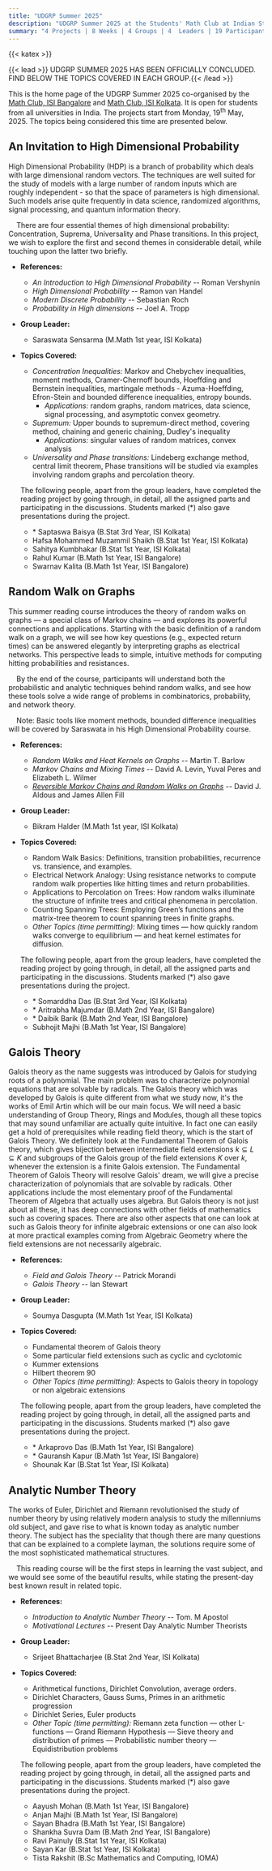 ```yaml
---
title: "UDGRP Summer 2025"
description: "UDGRP Summer 2025 at the Students' Math Club at Indian Statistical Institute, Bangalore."
summary: "4 Projects | 8 Weeks | 4 Groups | 4  Leaders | 19 Participants"
---
```


{{< katex >}}

{{< lead >}} UDGRP SUMMER 2025 HAS BEEN OFFICIALLY CONCLUDED. FIND BELOW THE TOPICS COVERED IN EACH GROUP.{{< /lead >}}

This is the home page of the UDGRP Summer 2025 co-organised by the [Math Club, ISI Bangalore](/) and [Math Club, ISI Kolkata](https://mathclubisik.github.io/). It is open for students from all universities in India. The projects start from Monday, 19<sup>th</sup> May, 2025. The topics being considered this time are presented below.

## An Invitation to High Dimensional Probability

High Dimensional Probability (HDP) is a branch of probability which deals with large dimensional random vectors. The techniques are well suited for the study of models with a large number of random inputs which are roughly independent - so that the space of parameters is high dimensional. Such models arise quite frequently in data science, randomized algorithms, signal processing, and quantum information theory.

&nbsp; &nbsp; There are four essential themes of high dimensional probability: Concentration, Suprema, Universality and Phase transitions. In this project, we wish to explore the first and second themes in considerable detail, while touching upon the latter two briefly.

- **References:**
  - _An Introduction to High Dimensional Probability_ -- Roman Vershynin
  - _High Dimensional Probability_ -- Ramon van Handel
  - _Modern Discrete Probability_ -- Sebastian Roch
  - _Probability in High dimensions_ -- Joel A. Tropp
- **Group Leader:**
  - Saraswata Sensarma (M.Math 1st year, ISI Kolkata)
- **Topics Covered:**

  - _Concentration Inequalities:_ Markov and Chebychev inequalities, moment methods, Cramer-Chernoff bounds, Hoeffding and Bernstein inequalities, martingale methods - Azuma-Hoeffding, Efron-Stein and bounded difference inequalities, entropy bounds.
    - _Applications:_ random graphs, random matrices, data science, signal processing, and asymptotic convex geometry.
  - _Supremum:_ Upper bounds to supremum-direct method, covering method, chaining and generic chaining, Dudley's inequality
    - _Applications:_ singular values of random matrices, convex analysis
  - _Universality and Phase transitions:_ Lindeberg exchange method, central limit theorem, Phase transitions will be studied via examples involving random graphs and percolation theory.

  The following people, apart from the group leaders, have completed the reading project by going through, in detail, all the assigned parts and participating in the discussions. Students marked (\*) also gave presentations during the project.

  - \* Saptaswa Baisya (B.Stat 3rd Year, ISI Kolkata)
  - Hafsa Mohammed Muzammil Shaikh (B.Stat 1st Year, ISI Kolkata)
  - Sahitya Kumbhakar (B.Stat 1st Year, ISI Kolkata)
  - Rahul Kumar (B.Math 1st Year, ISI Bangalore)
  - Swarnav Kalita (B.Math 1st Year, ISI Bangalore)

## Random Walk on Graphs

This summer reading course introduces the theory of random walks on graphs — a special class of Markov chains — and explores its powerful connections and applications. Starting with the basic definition of a random walk on a graph, we will see how key questions (e.g., expected return times) can be answered elegantly by interpreting graphs as electrical networks. This perspective leads to simple, intuitive methods for computing hitting probabilities and resistances.

&nbsp; &nbsp; By the end of the course, participants will understand both the probabilistic and analytic techniques behind random walks, and see how these tools solve a wide range of problems in combinatorics, probability, and network theory.

&nbsp; &nbsp; Note: Basic tools like moment methods, bounded difference inequalities will be covered by Saraswata in his High Dimensional Probability course.

- **References:**
  - _Random Walks and Heat Kernels on Graphs_ -- Martin T. Barlow
  - _Markov Chains and Mixing Times_ -- David A. Levin, Yuval Peres and Elizabeth L. Wilmer
  - [_Reversible Markov Chains and Random Walks on Graphs_](https://www.stat.berkeley.edu/~aldous/RWG/book.html) -- David J. Aldous and James Allen Fill
- **Group Leader:**
  - Bikram Halder (M.Math 1st year, ISI Kolkata)
- **Topics Covered:**

  - Random Walk Basics: Definitions, transition probabilities, recurrence vs. transience, and examples.
  - Electrical Network Analogy: Using resistance networks to compute random walk properties like hitting times and return probabilities.
  - Applications to Percolation on Trees: How random walks illuminate the structure of infinite trees and critical phenomena in percolation.
  - Counting Spanning Trees: Employing Green’s functions and the matrix-tree theorem to count spanning trees in finite graphs.
  - _Other Topics (time permitting)_: Mixing times — how quickly random walks converge to equilibrium — and heat kernel estimates for diffusion.

  The following people, apart from the group leaders, have completed the reading project by going through, in detail, all the assigned parts and participating in the discussions. Students marked (\*) also gave presentations during the project.

  - \* Somarddha Das (B.Stat 3rd Year, ISI Kolkata)
  - \* Aritrabha Majumdar (B.Math 2nd Year, ISI Bangalore)
  - \* Daibik Barik (B.Math 2nd Year, ISI Bangalore)
  - Subhojit Majhi (B.Math 1st Year, ISI Bangalore)

## Galois Theory

Galois theory as the name suggests was introduced by Galois for studying roots of a polynomial. The main problem was to characterize polynomial equations that are solvable by radicals. The Galois theory which was developed by Galois is quite different from what we study now, it's the works of Emil Artin which will be our main focus. We will need a basic understanding of Group Theory, Rings and Modules, though all these topics that may sound unfamiliar are actually quite intuitive. In fact one can easily get a hold of prerequisites while reading field theory, which is the start of Galois Theory. We definitely look at the Fundamental Theorem of Galois theory, which gives bijection between intermediate field extensions $k \subseteq L \subseteq K$ and subgroups of the Galois group of the field extensions $K$ over $k$, whenever the extension is a finite Galois extension. The Fundamental Theorem of Galois Theory will resolve Galois' dream, we will give a precise characterization of polynomials that are solvable by radicals. Other applications include the most elementary proof of the Fundamental Theorem of Algebra that actually uses algebra. But Galois theory is not just about all these, it has deep connections with other fields of mathematics such as covering spaces. There are also other aspects that one can look at such as Galois theory for infinite algebraic extensions or one can also look at more practical examples coming from Algebraic Geometry where the field extensions are not necessarily algebraic.

- **References:**
  - _Field and Galois Theory_ -- Patrick Morandi
  - _Galois Theory_ -- Ian Stewart
- **Group Leader:**
  - Soumya Dasgupta (M.Math 1st Year, ISI Kolkata)
- **Topics Covered:**

  - Fundamental theorem of Galois theory
  - Some particular field extensions such as cyclic and cyclotomic
  - Kummer extensions
  - Hilbert theorem 90
  - _Other Topics (time permitting):_ Aspects to Galois theory in topology or non algebraic extensions

  The following people, apart from the group leaders, have completed the reading project by going through, in detail, all the assigned parts and participating in the discussions. Students marked (\*) also gave presentations during the project.

  - \* Arkaprovo Das (B.Math 1st Year, ISI Bangalore)
  - \* Gauransh Kapur (B.Math 1st Year, ISI Bangalore)
  - Shounak Kar (B.Stat 1st Year, ISI Kolkata)

## Analytic Number Theory

The works of Euler, Dirichlet and Riemann revolutionised the study of number theory by using relatively modern analysis to study the millenniums old subject, and gave rise to what is known today as analytic number theory. The subject has the speciality that though there are many questions that can be explained to a complete layman, the solutions require some of the most sophisticated mathematical structures.

&nbsp; &nbsp; This reading course will be the first steps in learning the vast subject, and we would see some of the beautiful results, while stating the present-day best known result in related topic.

- **References:**
  - _Introduction to Analytic Number Theory_ -- Tom. M Apostol
  - _Motivational Lectures_ -- Present Day Analytic Number Theorists
- **Group Leader:**
  - Srijeet Bhattacharjee (B.Stat 2nd Year, ISI Kolkata)
- **Topics Covered:**

  - Arithmetical functions, Dirichlet Convolution, average orders.
  - Dirichlet Characters, Gauss Sums, Primes in an arithmetic progression
  - Dirichlet Series, Euler products
  - _Other Topic (time permitting):_ Riemann zeta function — other L-functions — Grand Riemann Hypothesis — Sieve theory and distribution of primes — Probabilistic number theory — Equidistribution problems

  The following people, apart from the group leaders, have completed the reading project by going through, in detail, all the assigned parts and participating in the discussions. Students marked (\*) also gave presentations during the project.

  - Aayush Mohan (B.Math 1st Year, ISI Bangalore)
  - Anjan Majhi (B.Math 1st Year, ISI Bangalore)
  - Sayan Bhadra (B.Math 1st Year, ISI Bangalore)
  - Shankha Suvra Dam (B.Math 2nd Year, ISI Bangalore)
  - Ravi Painuly (B.Stat 1st Year, ISI Kolkata)
  - Sayan Kar (B.Stat 1st Year, ISI Kolkata)
  - Tista Rakshit (B.Sc Mathematics and Computing, IOMA)
